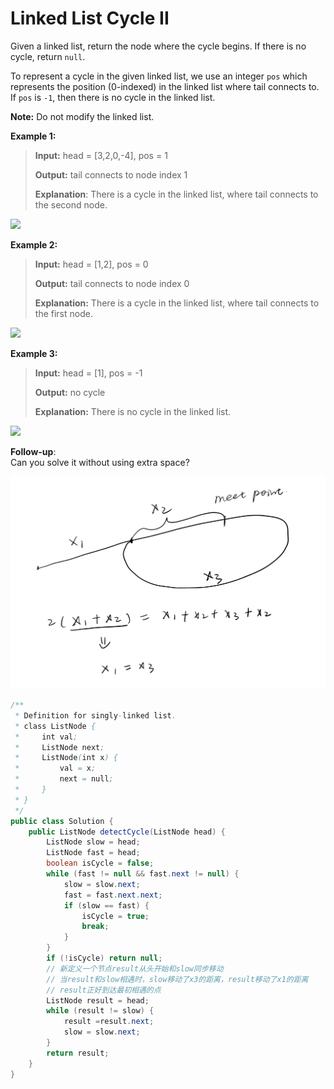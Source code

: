 # Linked List Cycle II

Given a linked list, return the node where the cycle begins. If there is no cycle, return `null`.

To represent a cycle in the given linked list, we use an integer `pos` which represents the position \(0-indexed\) in the linked list where tail connects to. If `pos` is `-1`, then there is no cycle in the linked list.

**Note:** Do not modify the linked list.

**Example 1:**

> **Input:** head = \[3,2,0,-4\], pos = 1 
>
> **Output:** tail connects to node index 1 
>
> **Explanation**: There is a cycle in the linked list, where tail connects to the second node.

![](https://assets.leetcode.com/uploads/2018/12/07/circularlinkedlist.png)

**Example 2:**

> **Input:** head = \[1,2\], pos = 0 
>
> **Output:** tail connects to node index 0 
>
> **Explanation:** There is a cycle in the linked list, where tail connects to the first node.

![](https://assets.leetcode.com/uploads/2018/12/07/circularlinkedlist_test2.png)

**Example 3:**

> **Input:** head = \[1\], pos = -1 
>
> **Output:** no cycle 
>
> **Explanation:** There is no cycle in the linked list.

![](https://assets.leetcode.com/uploads/2018/12/07/circularlinkedlist_test3.png)

**Follow-up**:  
Can you solve it without using extra space?



![](../../.gitbook/assets/image%20%289%29.png)

```java
/**
 * Definition for singly-linked list.
 * class ListNode {
 *     int val;
 *     ListNode next;
 *     ListNode(int x) {
 *         val = x;
 *         next = null;
 *     }
 * }
 */
public class Solution {
    public ListNode detectCycle(ListNode head) {
        ListNode slow = head;
        ListNode fast = head;
        boolean isCycle = false;
        while (fast != null && fast.next != null) {
            slow = slow.next;
            fast = fast.next.next;
            if (slow == fast) {
                isCycle = true;
                break;
            }
        }
        if (!isCycle) return null;
        // 新定义一个节点result从头开始和slow同步移动
        // 当result和slow相遇时，slow移动了x3的距离，result移动了x1的距离
        // result正好到达最初相遇的点
        ListNode result = head;
        while (result != slow) {
            result =result.next;
            slow = slow.next;
        }
        return result;
    }
}
```


